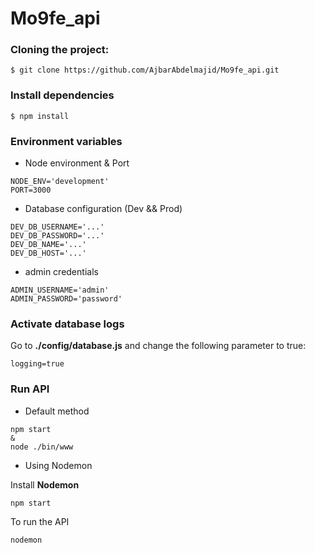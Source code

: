 # Mo9fe_api
### Cloning the project:

    $ git clone https://github.com/AjbarAbdelmajid/Mo9fe_api.git

### Install dependencies

    $ npm install

### Environment variables

* Node environment & Port
```
NODE_ENV='development'
PORT=3000
```

* Database configuration (Dev && Prod)
```
DEV_DB_USERNAME='...'
DEV_DB_PASSWORD='...'
DEV_DB_NAME='...'
DEV_DB_HOST='...'
```

* admin credentials
```
ADMIN_USERNAME='admin'
ADMIN_PASSWORD='password'
```

### Activate database logs
Go to **./config/database.js** and change the following parameter to true:
```
logging=true
```

### Run API

* Default method
```
npm start
&
node ./bin/www
```

* Using Nodemon

Install **Nodemon**
```
npm start
```

To run the API
```
nodemon
```
